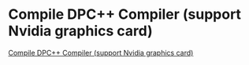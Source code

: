 # Compile DPC++ Compiler (support Nvidia graphics card)
[Compile DPC++ Compiler (support Nvidia graphics card)](https://aiwithcloud.com/2022/09/15/compile_dpc_compiler_support_nvidia_graphics_card/)
